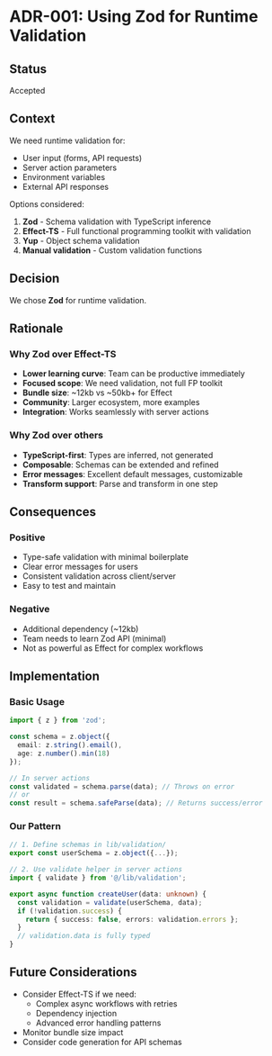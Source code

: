 # ADR-001: Using Zod for Runtime Validation

## Status
Accepted

## Context
We need runtime validation for:
- User input (forms, API requests)
- Server action parameters
- Environment variables
- External API responses

Options considered:
1. **Zod** - Schema validation with TypeScript inference
2. **Effect-TS** - Full functional programming toolkit with validation
3. **Yup** - Object schema validation
4. **Manual validation** - Custom validation functions

## Decision
We chose **Zod** for runtime validation.

## Rationale

### Why Zod over Effect-TS
- **Lower learning curve**: Team can be productive immediately
- **Focused scope**: We need validation, not full FP toolkit
- **Bundle size**: ~12kb vs ~50kb+ for Effect
- **Community**: Larger ecosystem, more examples
- **Integration**: Works seamlessly with server actions

### Why Zod over others
- **TypeScript-first**: Types are inferred, not generated
- **Composable**: Schemas can be extended and refined
- **Error messages**: Excellent default messages, customizable
- **Transform support**: Parse and transform in one step

## Consequences

### Positive
- Type-safe validation with minimal boilerplate
- Clear error messages for users
- Consistent validation across client/server
- Easy to test and maintain

### Negative
- Additional dependency (~12kb)
- Team needs to learn Zod API (minimal)
- Not as powerful as Effect for complex workflows

## Implementation

### Basic Usage
```typescript
import { z } from 'zod';

const schema = z.object({
  email: z.string().email(),
  age: z.number().min(18)
});

// In server actions
const validated = schema.parse(data); // Throws on error
// or
const result = schema.safeParse(data); // Returns success/error
```

### Our Pattern
```typescript
// 1. Define schemas in lib/validation/
export const userSchema = z.object({...});

// 2. Use validate helper in server actions
import { validate } from '@/lib/validation';

export async function createUser(data: unknown) {
  const validation = validate(userSchema, data);
  if (!validation.success) {
    return { success: false, errors: validation.errors };
  }
  // validation.data is fully typed
}
```

## Future Considerations
- Consider Effect-TS if we need:
  - Complex async workflows with retries
  - Dependency injection
  - Advanced error handling patterns
- Monitor bundle size impact
- Consider code generation for API schemas